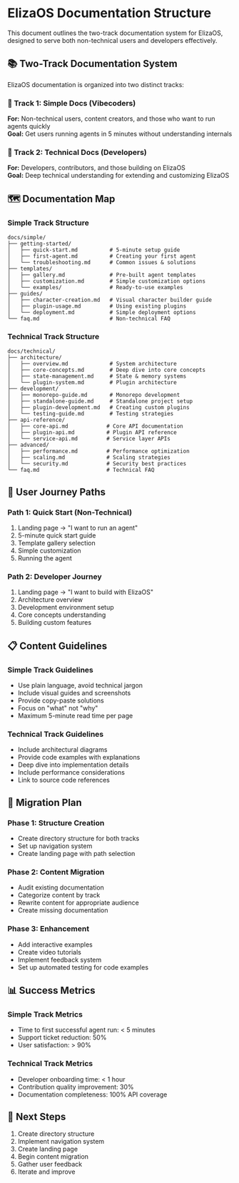 # ElizaOS Documentation Structure

This document outlines the two-track documentation system for ElizaOS, designed to serve both non-technical users and developers effectively.

## 📚 Two-Track Documentation System

ElizaOS documentation is organized into two distinct tracks:

### 🎯 Track 1: Simple Docs (Vibecoders)

**For:** Non-technical users, content creators, and those who want to run agents quickly  
**Goal:** Get users running agents in 5 minutes without understanding internals

### 🔧 Track 2: Technical Docs (Developers)

**For:** Developers, contributors, and those building on ElizaOS  
**Goal:** Deep technical understanding for extending and customizing ElizaOS

## 🗺️ Documentation Map

### Simple Track Structure

```
docs/simple/
├── getting-started/
│   ├── quick-start.md          # 5-minute setup guide
│   ├── first-agent.md          # Creating your first agent
│   └── troubleshooting.md      # Common issues & solutions
├── templates/
│   ├── gallery.md              # Pre-built agent templates
│   ├── customization.md        # Simple customization options
│   └── examples/               # Ready-to-use examples
├── guides/
│   ├── character-creation.md   # Visual character builder guide
│   ├── plugin-usage.md         # Using existing plugins
│   └── deployment.md           # Simple deployment options
└── faq.md                      # Non-technical FAQ
```

### Technical Track Structure

```
docs/technical/
├── architecture/
│   ├── overview.md             # System architecture
│   ├── core-concepts.md        # Deep dive into core concepts
│   ├── state-management.md     # State & memory systems
│   └── plugin-system.md        # Plugin architecture
├── development/
│   ├── monorepo-guide.md       # Monorepo development
│   ├── standalone-guide.md     # Standalone project setup
│   ├── plugin-development.md   # Creating custom plugins
│   └── testing-guide.md        # Testing strategies
├── api-reference/
│   ├── core-api.md            # Core API documentation
│   ├── plugin-api.md          # Plugin API reference
│   └── service-api.md         # Service layer APIs
├── advanced/
│   ├── performance.md         # Performance optimization
│   ├── scaling.md             # Scaling strategies
│   └── security.md            # Security best practices
└── faq.md                     # Technical FAQ
```

## 🚦 User Journey Paths

### Path 1: Quick Start (Non-Technical)

1. Landing page → "I want to run an agent"
2. 5-minute quick start guide
3. Template gallery selection
4. Simple customization
5. Running the agent

### Path 2: Developer Journey

1. Landing page → "I want to build with ElizaOS"
2. Architecture overview
3. Development environment setup
4. Core concepts understanding
5. Building custom features

## 📋 Content Guidelines

### Simple Track Guidelines

- Use plain language, avoid technical jargon
- Include visual guides and screenshots
- Provide copy-paste solutions
- Focus on "what" not "why"
- Maximum 5-minute read time per page

### Technical Track Guidelines

- Include architectural diagrams
- Provide code examples with explanations
- Deep dive into implementation details
- Include performance considerations
- Link to source code references

## 🔄 Migration Plan

### Phase 1: Structure Creation

- Create directory structure for both tracks
- Set up navigation system
- Create landing page with path selection

### Phase 2: Content Migration

- Audit existing documentation
- Categorize content by track
- Rewrite content for appropriate audience
- Create missing documentation

### Phase 3: Enhancement

- Add interactive examples
- Create video tutorials
- Implement feedback system
- Set up automated testing for code examples

## 📊 Success Metrics

### Simple Track Metrics

- Time to first successful agent run: < 5 minutes
- Support ticket reduction: 50%
- User satisfaction: > 90%

### Technical Track Metrics

- Developer onboarding time: < 1 hour
- Contribution quality improvement: 30%
- Documentation completeness: 100% API coverage

## 🚀 Next Steps

1. Create directory structure
2. Implement navigation system
3. Create landing page
4. Begin content migration
5. Gather user feedback
6. Iterate and improve
